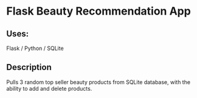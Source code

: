 # Flask Beauty Recommendation App

## Uses:

Flask / Python / SQLite 

## Description

Pulls 3 random top seller beauty products from SQLite database, with the ability to add and delete products. 

